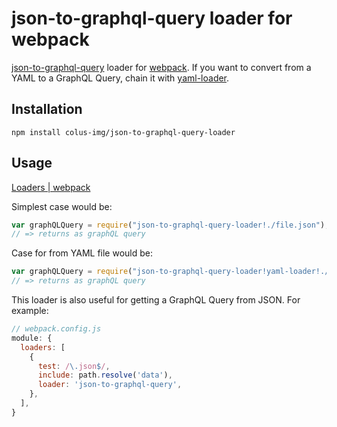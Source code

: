 # json-to-graphql-query loader for webpack

[json-to-graphql-query](https://github.com/dupski/json-to-graphql-query) loader for [webpack](http://webpack.github.io/). 
If you want to convert from a YAML to a GraphQL Query, chain it with [yaml-loader](https://github.com/eemeli/yaml-loader).

## Installation

`npm install colus-img/json-to-graphql-query-loader`

## Usage

[Loaders | webpack](https://webpack.js.org/concepts/loaders/)

Simplest case would be:

``` javascript
var graphQLQuery = require("json-to-graphql-query-loader!./file.json");
// => returns as graphQL query
```

Case for from YAML file would be:

``` javascript
var graphQLQuery = require("json-to-graphql-query-loader!yaml-loader!./file.yml");
// => returns as graphQL query
```

This loader is also useful for getting a GraphQL Query from JSON. For example:

```js
// webpack.config.js
module: {
  loaders: [
    {
      test: /\.json$/,
      include: path.resolve('data'),
      loader: 'json-to-graphql-query',
    },
  ],
}
```

